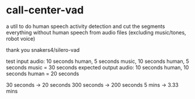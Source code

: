 # call-center-vad
a util to do human speech activity detection and cut the segments everything without human speech from audio files (excluding music/tones, robot voice)


thank you snakers4/silero-vad


test input audio: 10 seconds human, 5 seconds music, 10 seconds human, 5 seconds music = 30 seconds
expected output audio: 10 seconds human, 10 seconds human = 20 seconds

30 seconds -> 20 seconds
300 seconds -> 200 seconds
5 mins -> 3.33 mins
